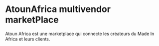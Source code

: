 # AtounAfrica multivendor marketPlace

Atoun Africa est une marketplace qui connecte les créateurs du Made In Africa et leurs clients.